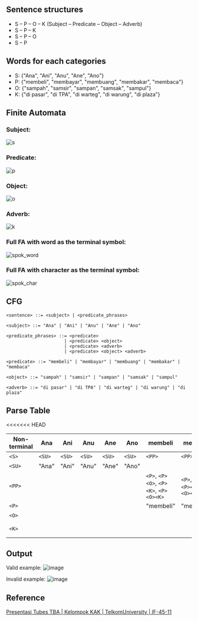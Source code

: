 ## Sentence structures

- S – P – O – K (Subject – Predicate – Object – Adverb)
- S – P – K
- S – P – O
- S – P

## Words for each categories

- S: {"Ana", "Ani", "Anu", "Ane", "Ano"}
- P: {"membeli", "membayar", "membuang", "membakar", "membaca"}
- O: {"sampah", "samsir", "sampan", "samsak", "sampul"}
- K: {"di pasar", "di TPA", "di warteg", "di warung", "di plaza"}

## Finite Automata

### Subject:

![s](https://github.com/ananda17gb/IndonesianSentenceParser_G1_FP_TBA_IF-46-INT/assets/79387612/0eb236ad-59cd-4a97-8117-aed44278bae5)

### Predicate:

![p](https://github.com/ananda17gb/IndonesianSentenceParser_G1_FP_TBA_IF-46-INT/assets/79387612/e02388ff-92d2-4b0e-bb48-52893611aabb)

### Object:

![o](https://github.com/ananda17gb/IndonesianSentenceParser_G1_FP_TBA_IF-46-INT/assets/79387612/76916319-426c-4cdb-8f86-97ac4aa264b0)

### Adverb:

![k](https://github.com/ananda17gb/IndonesianSentenceParser_G1_FP_TBA_IF-46-INT/assets/79387612/77922660-b829-4bd4-8415-8023d703e856)

### Full FA with word as the terminal symbol:

![spok_word](https://github.com/ananda17gb/IndonesianSentenceParser_G1_FP_TBA_IF-46-INT/assets/79387612/892beea2-2f8d-4b64-bd13-b8316bb1d0f7)

### Full FA with character as the terminal symbol:

![spok_char](https://github.com/ananda17gb/IndonesianSentenceParser_G1_FP_TBA_IF-46-INT/assets/79387612/f6e76046-2c64-4071-9806-b98b120ed473)

## CFG

```
<sentence> ::= <subject> | <predicate_phrases>

<subject> ::= "Ana" | "Ani" | "Anu" | "Ane" | "Ano"

<predicate_phrases> ::= <predicate>
                      | <predicate> <object>
                      | <predicate> <adverb>
                      | <predicate> <object> <adverb>

<predicate> ::= "membeli" | "membayar" | "membuang" | "membakar" | "membaca"

<object> ::= "sampah" | "samsir" | "sampan" | "samsak" | "sampul"

<adverb> ::= "di pasar" | "di TPA" | "di warteg" | "di warung" | "di plaza"
```

## Parse Table
<<<<<<< HEAD

| Non-terminal | Ana    | Ani    | Anu    | Ane    | Ano    | membeli                                | membayar                               | membuang                               | membakar                               | membaca                                | sampah   | samsir   | sampan   | samsak   | sampul   | di pasar   | di TPA   | di warteg   | di warung   | di plaza   | EOS   |
| ------------ | ------ | ------ | ------ | ------ | ------ | -------------------------------------- | -------------------------------------- | -------------------------------------- | -------------------------------------- | -------------------------------------- | -------- | -------- | -------- | -------- | -------- | ---------- | -------- | ----------- | ----------- | ---------- | ----- |
| `<S>`        | `<SU>` | `<SU>` | `<SU>` | `<SU>` | `<SU>` | `<PP>`                                 | `<PP>`                                 | `<PP>`                                 | `<PP>`                                 | `<PP>`                                 |          |          |          |          |          |            |          |             |             |            | error |
| `<SU>`       | "Ana"  | "Ani"  | "Anu"  | "Ane"  | "Ano"  |                                        |                                        |                                        |                                        |                                        |          |          |          |          |          |            |          |             |             |            | error |
| `<PP>`       |        |        |        |        |        | `<P>`, `<P><O>`, `<P><K>`, `<P><O><K>` | `<P>`, `<P><O>`, `<P><K>`, `<P><O><K>` | `<P>`, `<P><O>`, `<P><K>`, `<P><O><K>` | `<P>`, `<P><O>`, `<P><K>`, `<P><O><K>` | `<P>`, `<P><O>`, `<P><K>`, `<P><O><K>` |          |          |          |          |          |            |          |             |             |            | error |
| `<P>`        |        |        |        |        |        | "membeli"                              | "membayar"                             | "membuang"                             | "membakar"                             | "membaca"                              |          |          |          |          |          |            |          |             |             |            | error |
| `<O>`        |        |        |        |        |        |                                        |                                        |                                        |                                        |                                        | "sampah" | "samsir" | "sampan" | "samsak" | "sampul" |            |          |             |             |            | error |
| `<K>`        |        |        |        |        |        |                                        |                                        |                                        |                                        |                                        |          |          |          |          |          | "di pasar" | "di TPA" | "di warteg" | "di warung" | "di plaza" | error |
## Output
Valid example:
![image](https://github.com/ananda17gb/IndonesianSentenceParser_G1_FP_TBA_IF-46-INT/assets/79387612/ba5438dc-f3dd-41d4-a97a-a5ec6881d3a9)

Invalid example:
![image](https://github.com/ananda17gb/IndonesianSentenceParser_G1_FP_TBA_IF-46-INT/assets/79387612/1273bf82-1486-4a45-910a-61c7e5ddc243)

## Reference
[Presentasi Tubes TBA | Kelompok KAK | TelkomUniversity | IF-45-11](https://www.youtube.com/watch?v=KoPYcwvR-vI&t=147s)
